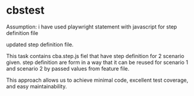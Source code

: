 # cbstest

Assumption: 
i have used playwright statement with javascript for step definition file

updated step definition file.

This task contains cba.step.js fiel that have step definition for 2 scenario given.
step definition are form in a way that it can be reused for scenario 1 and scenario 2 by passed values from feature file.

This approach allows us to achieve minimal code, excellent test coverage, and easy maintainability.